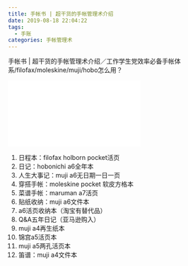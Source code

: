```yaml
---
title: 手帐书 | 超干货的手帐管理术介绍
date: 2019-08-18 22:04:22
tags:
  - 手账
categories: 手帐管理术
---
```


手帐书 | 超干货的手帐管理术介绍／工作学生党效率必备手帐体系/filofax/moleskine/muji/hobo怎么用？

<iframe src="//player.bilibili.com/player.html?aid=64318649&bvid=BV1V4411o72q&cid=111453646&page=1" scrolling="no" border="0" frameborder="no" framespacing="0" allowfullscreen="true"> </iframe>

1. 日程本：filofax holborn pocket活页
2. 日记：hobonichi a6全年本
3. 人生大事记：muji a6无日期一日一页
4. 穿搭手帐：moleskine pocket 软皮方格本
5. 菜谱手帐：maruman a7活页
6. 贴纸收纳：muji a6文件本
7. a6活页收纳本（淘宝有替代品）
8. Q&A五年日记（亚马逊购入）
9. muji a4再生纸本
10. 锦宫a5活页本
11. muji a5两孔活页本
12. 笛谱：muji a4文件本
